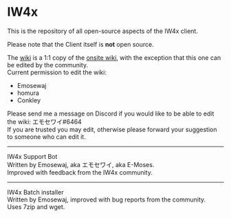 # IW4x

This is the repository of all open-source aspects of the IW4x client.

Please note that the Client itself is **not** open source.

The [wiki](https://github.com/Jawesome99/IW4x/wiki) is a 1:1 copy of the [onsite wiki](https://iw4xcachep26muba.onion.rip/wiki), with the exception that this one can be edited by the community.  
Current permission to edit the wiki:
* Emosewaj
* homura
* Conkley

Please send me a message on Discord if you would like to be able to edit the wiki: エモセワイ#6464  
If you are trusted you may edit, otherwise please forward your suggestion to someone who can edit it.

***

IW4x Support Bot  
Written by Emosewaj, aka エモセワイ, aka E-Moses.  
Improved with feedback from the IW4x community.

***

IW4x Batch installer  
Written by Emosewaj, improved with bug reports from the community.  
Uses 7zip and wget.
